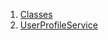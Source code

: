 1.  [Classes](services_user_profile_service/#classes)
2.  [UserProfileService](services_user_profile_service/UserProfileService-class.html)
